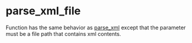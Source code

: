 # parse_xml_file

Function has the same behavior as [parse_xml](parse_xml.md) except that the parameter must be a file path that contains xml contents.
